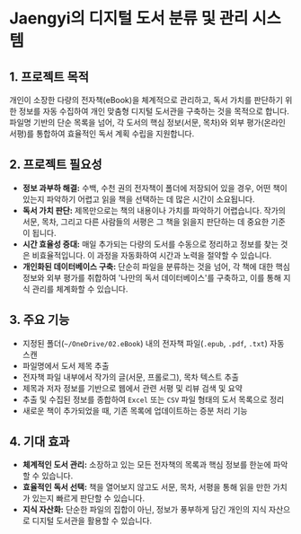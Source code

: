 # Jaengyi의 디지털 도서 분류 및 관리 시스템

## 1. 프로젝트 목적

개인이 소장한 다량의 전자책(eBook)을 체계적으로 관리하고, 독서 가치를 판단하기 위한 정보를 자동 수집하여 개인 맞춤형 디지털 도서관을 구축하는 것을 목적으로 합니다. 파일명 기반의 단순 목록을 넘어, 각 도서의 핵심 정보(서문, 목차)와 외부 평가(온라인 서평)를 통합하여 효율적인 독서 계획 수립을 지원합니다.

## 2. 프로젝트 필요성

- **정보 과부하 해결:** 수백, 수천 권의 전자책이 폴더에 저장되어 있을 경우, 어떤 책이 있는지 파악하기 어렵고 읽을 책을 선택하는 데 많은 시간이 소요됩니다.
- **독서 가치 판단:** 제목만으로는 책의 내용이나 가치를 파악하기 어렵습니다. 작가의 서문, 목차, 그리고 다른 사람들의 서평은 그 책을 읽을지 판단하는 데 중요한 기준이 됩니다.
- **시간 효율성 증대:** 매일 추가되는 다량의 도서를 수동으로 정리하고 정보를 찾는 것은 비효율적입니다. 이 과정을 자동화하여 시간과 노력을 절약할 수 있습니다.
- **개인화된 데이터베이스 구축:** 단순히 파일을 분류하는 것을 넘어, 각 책에 대한 핵심 정보와 외부 평가를 취합하여 '나만의 독서 데이터베이스'를 구축하고, 이를 통해 지식 관리를 체계화할 수 있습니다.

## 3. 주요 기능

- 지정된 폴더(`~/OneDrive/02.eBook`) 내의 전자책 파일(`.epub`, `.pdf`, `.txt`) 자동 스캔
- 파일명에서 도서 제목 추출
- 전자책 파일 내부에서 작가의 글(서문, 프롤로그), 목차 텍스트 추출
- 제목과 저자 정보를 기반으로 웹에서 관련 서평 및 리뷰 검색 및 요약
- 추출 및 수집된 정보를 종합하여 `Excel` 또는 `CSV` 파일 형태의 도서 목록으로 정리
- 새로운 책이 추가되었을 때, 기존 목록에 업데이트하는 증분 처리 기능

## 4. 기대 효과

- **체계적인 도서 관리:** 소장하고 있는 모든 전자책의 목록과 핵심 정보를 한눈에 파악할 수 있습니다.
- **효율적인 독서 선택:** 책을 열어보지 않고도 서문, 목차, 서평을 통해 읽을 만한 가치가 있는지 빠르게 판단할 수 있습니다.
- **지식 자산화:** 단순한 파일의 집합이 아닌, 정보가 풍부하게 담긴 개인의 지식 자산으로 디지털 도서관을 활용할 수 있습니다.
